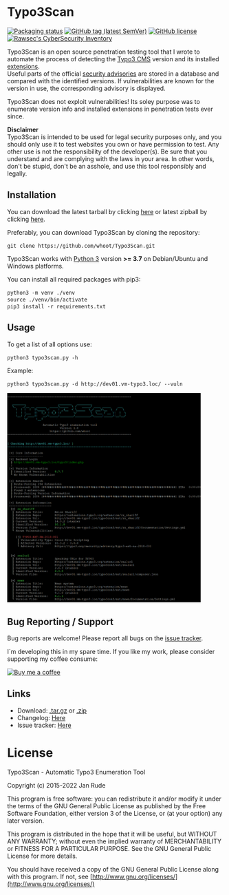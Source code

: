 # Typo3Scan

[![Packaging status](https://repology.org/badge/vertical-allrepos/typo3scan.svg)](https://repology.org/project/typo3scan/versions)
[![GitHub tag (latest SemVer)](https://img.shields.io/github/v/tag/whoot/Typo3Scan)](https://github.com/whoot/Typo3Scan/tags)
[![GitHub license](https://img.shields.io/github/license/whoot/Typo3Scan)](https://github.com/whoot/Typo3Scan/blob/master/LICENSE.txt)
[![Rawsec's CyberSecurity Inventory](https://inventory.raw.pm/img/badges/Rawsec-inventoried-FF5050_flat.svg)](https://inventory.raw.pm/tools.html#Typo3Scan)

Typo3Scan is an open source penetration testing tool that I wrote to automate the process of detecting the [Typo3 CMS](https://typo3.org) version and its installed [extensions](https://extensions.typo3.org/).\
Useful parts of the official [security advisories](https://typo3.org/help/security-advisories) are stored in a database and compared with the identified versions. If vulnerabilities are known for the version in use, the corresponding advisory is displayed.

Typo3Scan does not exploit vulnerabilities! Its soley purpose was to enumerate version info and installed extensions in penetration tests ever since.

**Disclaimer**\
Typo3Scan is intended to be used for legal security purposes only, and you should only use it to test websites you own or have permission to test. Any other use is not the responsibility of the developer(s). Be sure that you understand and are complying with the laws in your area. In other words, don't be stupid, don't be an asshole, and use this tool responsibly and legally.


## Installation

You can download the latest tarball by clicking [here](https://github.com/whoot/Typo3Scan/tarball/master) or latest zipball by clicking  [here](https://github.com/whoot/Typo3Scan/zipball/master).

Preferably, you can download Typo3Scan by cloning the repository:

    git clone https://github.com/whoot/Typo3Scan.git

Typo3Scan works with [Python 3](http://www.python.org/download/) version **>= 3.7** on Debian/Ubuntu and Windows platforms.

You can install all required packages with pip3:

	python3 -m venv ./venv
	source ./venv/bin/activate
	pip3 install -r requirements.txt

## Usage

To get a list of all options use:

    python3 typo3scan.py -h

Example:

    python3 typo3scan.py -d http://dev01.vm-typo3.loc/ --vuln

<img src="./doc/Typo3Scan.png" width="450">

## Bug Reporting / Support

Bug reports are welcome! Please report all bugs on the [issue tracker](https://github.com/whoot/Typo3Scan/issues).

I´m developing this in my spare time. If you like my work, please consider supporting my coffee consume:

[![Buy me a coffee](https://www.buymeacoffee.com/assets/img/custom_images/orange_img.png)](https://www.buymeacoffee.com/whoot)


## Links

* Download: [.tar.gz](https://github.com/whoot/Typo3Scan/tarball/master) or [.zip](https://github.com/whoot/Typo3Scan/archive/master.zip)
* Changelog: [Here](https://github.com/whoot/Typo3Scan/blob/master/doc/CHANGELOG.md)
* Issue tracker: [Here](https://github.com/whoot/Typo3Scan/issues)

# License

Typo3Scan - Automatic Typo3 Enumeration Tool

Copyright (c) 2015-2022 Jan Rude

This program is free software: you can redistribute it and/or modify
it under the terms of the GNU General Public License as published by
the Free Software Foundation, either version 3 of the License, or
(at your option) any later version.

This program is distributed in the hope that it will be useful,
but WITHOUT ANY WARRANTY; without even the implied warranty of
MERCHANTABILITY or FITNESS FOR A PARTICULAR PURPOSE.  See the
GNU General Public License for more details.

You should have received a copy of the GNU General Public License
along with this program. If not, see [http://www.gnu.org/licenses/](http://www.gnu.org/licenses/)
